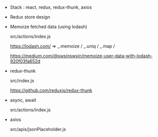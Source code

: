 - Stack : react, redux, redux-thunk, axios 

- Redux store design

- Memoize fetched data (using lodash)
  
  src/actions/index.js

  https://lodash.com/ => _.memoize / _.uniq / _.map / 

  https://medium.com/@swsinswsin/memoize-user-data-with-lodash-920f03fa652d

- redux-thunk
  
  src/index.js

  https://github.com/reduxjs/redux-thunk

- async, await 
  
  src/actions/index.js
  
- axios

  src/apis/jsonPlaceholder.js
